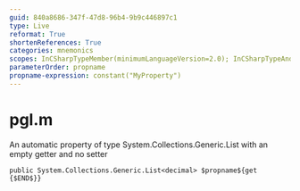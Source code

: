 ```yaml
---
guid: 840a8686-347f-47d8-96b4-9b9c446897c1
type: Live
reformat: True
shortenReferences: True
categories: mnemonics
scopes: InCSharpTypeMember(minimumLanguageVersion=2.0); InCSharpTypeAndNamespace(minimumLanguageVersion=2.0)
parameterOrder: propname
propname-expression: constant("MyProperty")
---
```


# pgl.m

An automatic property of type System.Collections.Generic.List<decimal> with an empty getter and no setter

```
public System.Collections.Generic.List<decimal> $propname${get {$END$}}
```
